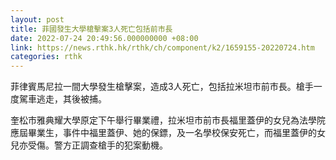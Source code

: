 ```yaml
---
layout: post
title: 菲國發生大學槍擊案3人死亡包括前市長
date: 2022-07-24 20:49:56.000000000 +08:00
link: https://news.rthk.hk/rthk/ch/component/k2/1659155-20220724.htm
categories: rthk
---
```


菲律賓馬尼拉一間大學發生槍擊案，造成3人死亡，包括拉米坦市前市長。槍手一度駕車逃走，其後被捕。

奎松市雅典耀大學原定下午舉行畢業禮，拉米坦市前市長福里蓋伊的女兒為法學院應屆畢業生，事件中福里蓋伊、她的保鏢，及一名學校保安死亡，而福里蓋伊的女兒亦受傷。警方正調查槍手的犯案動機。
